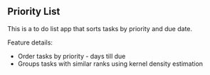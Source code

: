 ## Priority List ##

This is a to do list app that sorts tasks by priority and due date.

Feature details:
* Order tasks by priority - days till due
* Groups tasks with similar ranks using kernel density estimation

